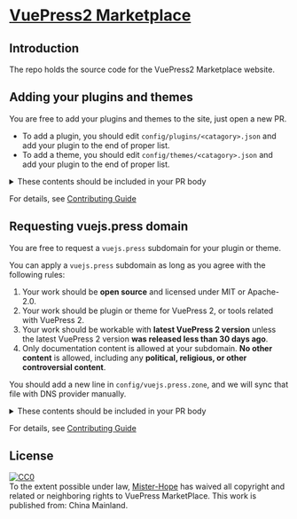 # [VuePress2 Marketplace](https://vuejs.vuepress)

## Introduction

The repo holds the source code for the VuePress2 Marketplace website.

## Adding your plugins and themes

You are free to add your plugins and themes to the site, just open a new PR.

- To add a plugin, you should edit `config/plugins/<catagory>.json` and add your plugin to the end of proper list.
- To add a theme, you should edit `config/themes/<catagory>.json` and add your plugin to the end of proper list.

<details>
<summary>These contents should be included in your PR body</summary>

- [x] My work is open source and licensed under MIT or Apache-2.0.
- [x] My work is a plugin or theme for VuePress 2, or tools related with VuePress 2.
- [x] My work is workable with latest VuePress 2 version now, and I will keep supporting later VuePress 2 versions. I promise if I abandon my project, I will open another PR to remove it.
</details>

For details, see [Contributing Guide](https://github.com/vuepress/marketplace/blob/main/CONTRIBUTING.md)

## Requesting vuejs.press domain

You are free to request a `vuejs.press` subdomain for your plugin or theme.

You can apply a `vuejs.press` subdomain as long as you agree with the following rules:

1. Your work should be **open source** and licensed under MIT or Apache-2.0.
1. Your work should be plugin or theme for VuePress 2, or tools related with VuePress 2.
1. Your work should be workable with **latest VuePress 2 version** unless the latest VuePress 2 version **was released less than 30 days ago**.
1. Only documentation content is allowed at your subdomain. **No other content** is allowed, including any **political, religious, or other controversial content**.

You should add a new line in `config/vuejs.press.zone`, and we will sync that file with DNS provider manually.

<details>
<summary>These contents should be included in your PR body</summary>

- [x] My work is open source and licensed under MIT or Apache-2.0.
- [x] My work is a plugin or theme for VuePress 2, or tools related with VuePress 2.
- [x] My work is workable with latest VuePress 2 version now, and I will keep supporting later VuePress 2 versions. I promise if I abandon my project, I will open another PR to remove it.
- [x] I promise only documentation content is served at subdomain I apply to.
</details>

For details, see [Contributing Guide](https://github.com/vuepress/marketplace/blob/main/CONTRIBUTING.md)

## License

<p xmlns:dct="http://purl.org/dc/terms/" xmlns:vcard="http://www.w3.org/2001/vcard-rdf/3.0#">
  <a rel="license"
     href="http://creativecommons.org/publicdomain/zero/1.0/">
    <img src="https://licensebuttons.net/p/zero/1.0/88x31.png" style="border-style: none;" alt="CC0" />
  </a>
  <br />
  To the extent possible under law,
  <a rel="dct:publisher"
     href="https://github.com/Mister-Hope">
    <span property="dct:title">Mister-Hope</span></a>
  has waived all copyright and related or neighboring rights to
  <span property="dct:title">VuePress MarketPlace</span>.
This work is published from:
<span property="vcard:Country" datatype="dct:ISO3166"
      content="CN" about="https://vuejs.press">
  China Mainland</span>.
</p>
